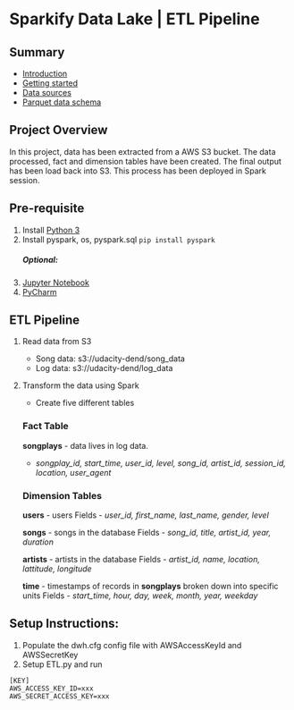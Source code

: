 # Sparkify Data Lake | ETL Pipeline

## Summary

 - [Introduction](#introduction)
 - [Getting started](#getting-started)
 - [Data sources](#data-sources)
 - [Parquet data schema](#parquet-data-schema)
## Project Overview
 In this project, data has been extracted from a AWS S3 bucket. The data processed, fact and dimension tables have been created. The final output has been load back into S3. This process has been deployed in Spark session.
## Pre-requisite 
1. Install [Python 3](https://www.python.org/)
2. Install pyspark, os, pyspark.sql
    `pip install pyspark`
    ##### _Optional:_
3. [Jupyter Notebook](https://jupyter.org/install)
4. [PyCharm](https://www.jetbrains.com/pycharm/download/)
  
## ETL Pipeline
1. Read data from S3
    - Song data: s3://udacity-dend/song_data
    - Log data: s3://udacity-dend/log_data
2. Transform the data using Spark
    - Create five different tables
    ### Fact Table
	 **songplays**  - data lives in log data.
    -   _songplay_id, start_time, user_id, level, song_id, artist_id, session_id, location, user_agent_

    ### Dimension Tables
	 **users**  - users
		Fields -   _user_id, first_name, last_name, gender, level_
		
	 **songs**  - songs in the database
    Fields - _song_id, title, artist_id, year, duration_
    
	**artists**  - artists in the database
    Fields -   _artist_id, name, location, lattitude, longitude_
    
	  **time**  - timestamps of records in  **songplays**  broken down into specific units
    Fields -   _start_time, hour, day, week, month, year, weekday_
## Setup Instructions:
1. Populate the dwh.cfg config file with AWSAccessKeyId and AWSSecretKey
2. Setup ETL.py and run 
```
[KEY]
AWS_ACCESS_KEY_ID=xxx
AWS_SECRET_ACCESS_KEY=xxx
```
